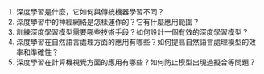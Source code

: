 1. 深度學習是什麼，它如何與傳統機器學習不同？
2. 深度學習中的神經網絡是怎樣運作的？它有什麼應用範圍？
3. 訓練深度學習模型需要哪些技術手段？如何設計一個有效的深度學習模型？
4. 深度學習在自然語言處理方面的應用有哪些？如何提高自然語言處理模型的效率和準確性？
5. 深度學習在計算機視覺方面的應用有哪些？如何防止模型出現過擬合等問題？